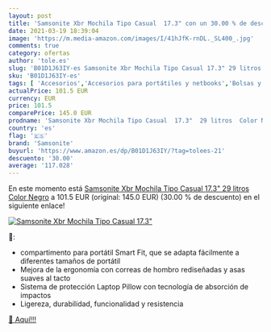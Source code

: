 ```yaml
---
layout: post
title: 'Samsonite Xbr Mochila Tipo Casual  17.3" con un 30.00 % de descuento'
date: 2021-03-19 18:39:04
image: 'https://m.media-amazon.com/images/I/41hJfK-rnDL._SL400_.jpg'
comments: true
category: ofertas
author: 'tole.es'
slug: 'B01D1J63IY-es Samsonite Xbr Mochila Tipo Casual 17.3" 29 litros Color Negro'
sku: 'B01D1J63IY-es'
tags: [ 'Accesorios','Accesorios para portátiles y netbooks','Bolsas y fundas para portátiles y netbooks','Equipaje','Informática','Mochilas','Mochilas infantiles','Mochilas para portátiles y netbooks','Mochilas tipo casual','mochila','samsonite', ]
actualPrice: 101.5 EUR
currency: EUR
price: 101.5
comparePrice: 145.0 EUR
prodname: 'Samsonite Xbr Mochila Tipo Casual  17.3"  29 litros  Color Negro'
country: 'es'
flag: '🇪🇸'
brand: 'Samsonite'
buyurl: 'https://www.amazon.es/dp/B01D1J63IY/?tag=tolees-21'
descuento: '30.00'
average: '117.028'
---
```


En este momento está [Samsonite Xbr Mochila Tipo Casual  17.3"  29 litros  Color Negro](https://www.amazon.es/dp/B01D1J63IY/?tag=tolees-21) a 101.5 EUR (original: 145.0 EUR) (30.00 %  de descuento) en el siguiente enlace!

[![Samsonite Xbr Mochila Tipo Casual  17.3"](https://m.media-amazon.com/images/I/41hJfK-rnDL._SL400_.jpg)](https://www.amazon.es/dp/B01D1J63IY/?tag=tolees-21)

🔎:

- compartimento para portátil Smart Fit, que se adapta fácilmente a diferentes tamaños de portátil
- Mejora de la ergonomía con correas de hombro rediseñadas y asas suaves al tacto
- Sistema de protección Laptop Pillow con tecnología de absorción de impactos
- Ligereza, durabilidad, funcionalidad y resistencia

[🛒 Aquí!!!](https://www.amazon.es/dp/B01D1J63IY/?tag=tolees-21)
